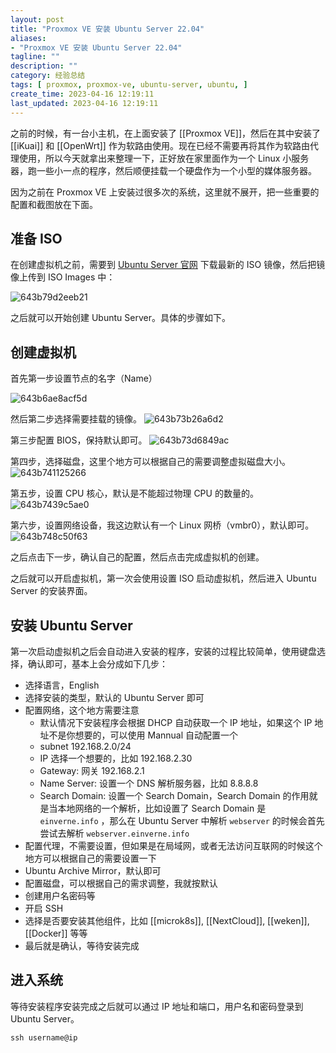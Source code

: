 ```yaml
---
layout: post
title: "Proxmox VE 安装 Ubuntu Server 22.04"
aliases:
- "Proxmox VE 安装 Ubuntu Server 22.04"
tagline: ""
description: ""
category: 经验总结
tags: [ proxmox, proxmox-ve, ubuntu-server, ubuntu, ]
create_time: 2023-04-16 12:19:11
last_updated: 2023-04-16 12:19:11
---
```


之前的时候，有一台小主机，在上面安装了 [[Proxmox VE]]，然后在其中安装了 [[iKuai]] 和 [[OpenWrt]] 作为软路由使用。现在已经不需要再将其作为软路由代理使用，所以今天就拿出来整理一下，正好放在家里面作为一个 Linux 小服务器，跑一些小一点的程序，然后顺便挂载一个硬盘作为一个小型的媒体服务器。

因为之前在 Proxmox VE 上安装过很多次的系统，这里就不展开，把一些重要的配置和截图放在下面。

## 准备 ISO

在创建虚拟机之前，需要到 [Ubuntu Server 官网](https://ubuntu.com/download/server) 下载最新的 ISO 镜像，然后把镜像上传到 ISO Images 中：

![643b79d2eeb21](https://img.gtk.pw/i/2023/04/16/643b79d2eeb21.png)

之后就可以开始创建 Ubuntu Server。具体的步骤如下。

## 创建虚拟机

首先第一步设置节点的名字（Name）

![643b6ae8acf5d](https://img.gtk.pw/i/2023/04/16/643b6ae8acf5d.png)

然后第二步选择需要挂载的镜像。
![643b73b26a6d2](https://img.gtk.pw/i/2023/04/16/643b73b26a6d2.png)

第三步配置 BIOS，保持默认即可。
![643b73d6849ac](https://img.gtk.pw/i/2023/04/16/643b73d6849ac.png)

第四步，选择磁盘，这里个地方可以根据自己的需要调整虚拟磁盘大小。
![643b741125266](https://img.gtk.pw/i/2023/04/16/643b741125266.png)

第五步，设置 CPU 核心，默认是不能超过物理 CPU 的数量的。
![643b7439c5ae0](https://img.gtk.pw/i/2023/04/16/643b7439c5ae0.png)

第六步，设置网络设备，我这边默认有一个 Linux 网桥（vmbr0），默认即可。
![643b748c50f63](https://img.gtk.pw/i/2023/04/16/643b748c50f63.png)

之后点击下一步，确认自己的配置，然后点击完成虚拟机的创建。

之后就可以开启虚拟机，第一次会使用设置 ISO 启动虚拟机，然后进入 Ubuntu Server 的安装界面。

## 安装 Ubuntu Server

第一次启动虚拟机之后会自动进入安装的程序，安装的过程比较简单，使用键盘选择，确认即可，基本上会分成如下几步：

- 选择语言，English
- 选择安装的类型，默认的 Ubuntu Server 即可
- 配置网络，这个地方需要注意
  - 默认情况下安装程序会根据 DHCP 自动获取一个 IP 地址，如果这个 IP 地址不是你想要的，可以使用 Mannual 自动配置一个
  - subnet 192.168.2.0/24
  - IP 选择一个想要的，比如 192.168.2.30
  - Gateway: 网关 192.168.2.1
  - Name Server: 设置一个 DNS 解析服务器，比如 8.8.8.8
  - Search Domain: 设置一个 Search Domain，Search Domain 的作用就是当本地网络的一个解析，比如设置了 Search Domain 是 `einverne.info` ，那么在 Ubuntu Server 中解析 `webserver` 的时候会首先尝试去解析 `webserver.einverne.info`
- 配置代理，不需要设置，但如果是在局域网，或者无法访问互联网的时候这个地方可以根据自己的需要设置一下
- Ubuntu Archive Mirror，默认即可
- 配置磁盘，可以根据自己的需求调整，我就按默认
- 创建用户名密码等
- 开启 SSH
- 选择是否要安装其他组件，比如 [[microk8s]], [[NextCloud]], [[weken]], [[Docker]] 等等
- 最后就是确认，等待安装完成

## 进入系统

等待安装程序安装完成之后就可以通过 IP 地址和端口，用户名和密码登录到 Ubuntu Server。

```
ssh username@ip
```
